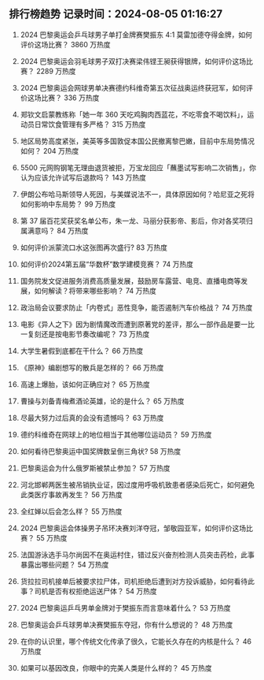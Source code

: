 
## 排行榜趋势 记录时间：2024-08-05 01:16:27
  
  1. 2024 巴黎奥运会乒乓球男子单打金牌赛樊振东 4:1 莫雷加德夺得金牌，如何评价这场比赛？ 3860 万热度
    
  2. 2024 巴黎奥运会羽毛球男子双打决赛梁伟铿王昶获得银牌，如何评价这场比赛？ 2289 万热度
    
  3. 2024 巴黎奥运会网球男单决赛德约科维奇第五次征战奥运终获冠军，如何评价这场比赛？ 336 万热度
    
  4. 郑钦文启蒙教练称「她一年 360 天吃鸡胸肉西蓝花，不吃零食不喝饮料」，运动员日常饮食管理有多严格？ 315 万热度
    
  5. 地区局势高度紧张，美英等多国敦促本国公民撤离黎巴嫩，目前中东局势情况如何？ 204 万热度
    
  6. 5500 元网购钢笔无理由退货被拒，万宝龙回应「蘸墨试写影响二次销售」，你认为应该允许试写后退款吗？ 143 万热度
    
  7. 伊朗公布哈马斯领导人死因，与美媒说法不一，具体原因如何？哈尼亚之死将如何影响中东局势？ 99 万热度
    
  8. 第 37 届百花奖获奖名单公布，朱一龙、马丽分获影帝、影后，你对各奖项归属满意吗？ 84 万热度
    
  9. 如何评价派蒙流口水这张图再次盛行? 83 万热度
    
  10. 如何评价2024第五届“华数杯”数学建模竞赛？ 74 万热度
    
  11. 国务院发文促进服务消费高质量发展，鼓励房车露营、电竞、直播电商等发展，如何解读？将带来哪些影响？ 74 万热度
    
  12. 政治局会议要求防止「内卷式」恶性竞争，能否遏制汽车价格战？ 74 万热度
    
  13. 电影《异人之下》因为剧情魔改而遭到原著党的差评，那么一部作品是要一比一复刻还是按电影节奏改编呢？ 73 万热度
    
  14. 大学生暑假到底都在干什么？ 66 万热度
    
  15. 《原神》编剧想写的散兵是怎样的？ 66 万热度
    
  16. 高速上爆胎，该如何正确应对？ 65 万热度
    
  17. 曹操与刘备青梅煮酒论英雄，论的是什么？ 65 万热度
    
  18. 尽最大努力过后真的会没有遗憾吗？ 63 万热度
    
  19. 德约科维奇在网球上的地位相当于其他哪位运动员？ 59 万热度
    
  20. 如何看待巴黎奥运中国奖牌数呈倒三角状? 58 万热度
    
  21. 巴黎奥运会为什么俄罗斯被禁止参加？ 57 万热度
    
  22. 河北邯郸两医生被吊销执业证，因过度用呼吸机致患者感染后死亡，如何避免此类医疗事故再发生？ 56 万热度
    
  23. 全红婵以后会怎么样？ 55 万热度
    
  24. 2024 巴黎奥运会体操男子吊环决赛刘洋夺冠，邹敬园亚军，如何评价这场比赛？ 55 万热度
    
  25. 法国游泳选手马尔尚因不在奥运村住，错过反兴奋剂检测人员突击药检，此事暴露出哪些问题？ 54 万热度
    
  26. 货拉拉司机接单后被要求拉尸体，司机拒绝后遭到对方投诉威胁，如何看待此事？司机是否有权拒绝运送尸体？ 54 万热度
    
  27. 2024 巴黎奥运乒乓男单金牌对于樊振东而言意味着什么？ 53 万热度
    
  28. 巴黎奥运会乒乓球男单决赛樊振东夺冠，你有什么想说的？ 48 万热度
    
  29. 在你的认识里，哪个传统文化传承了很久，它能长久存在的内核是什么？ 46 万热度
    
  30. 如果可以基因改良，你眼中的完美人类是什么样的？ 45 万热度
    